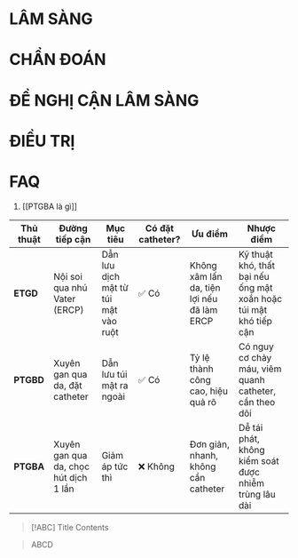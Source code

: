 # LÂM SÀNG

# CHẨN ĐOÁN

# ĐỀ NGHỊ CẬN LÂM SÀNG

# ĐIỀU TRỊ

# FAQ
1. [[PTGBA là gì]]

| Thủ thuật | Đường tiếp cận                        | Mục tiêu                             | Có đặt catheter? | Ưu điểm                                    | Nhược điểm                                                        |
| --------- | ------------------------------------- | ------------------------------------ | ---------------- | ------------------------------------------ | ----------------------------------------------------------------- |
| **ETGD**  | Nội soi qua nhú Vater (ERCP)          | Dẫn lưu dịch mật từ túi mật vào ruột | ✅ Có             | Không xâm lấn da, tiện lợi nếu đã làm ERCP | Kỹ thuật khó, thất bại nếu ống mật xoắn hoặc túi mật khó tiếp cận |
| **PTGBD** | Xuyên gan qua da, đặt catheter        | Dẫn lưu túi mật ra ngoài             | ✅ Có             | Tỷ lệ thành công cao, hiệu quả rõ          | Có nguy cơ chảy máu, viêm quanh catheter, cần theo dõi            |
| **PTGBA** | Xuyên gan qua da, chọc hút dịch 1 lần | Giảm áp tức thì                      | ❌ Không          | Đơn giản, nhanh, không cần catheter        | Dễ tái phát, không kiểm soát được nhiễm trùng lâu dài             |

> [!ABC] Title
> Contents

> ABCD

